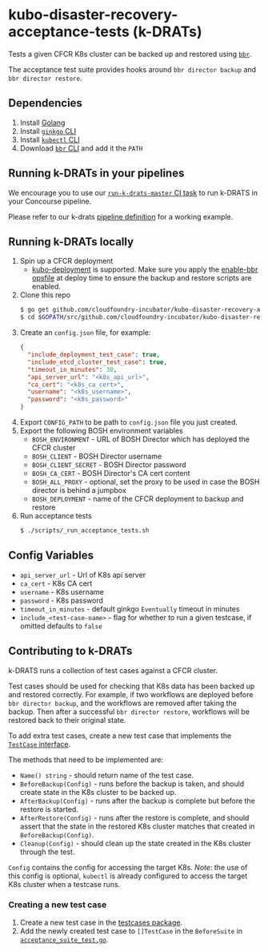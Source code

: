 # kubo-disaster-recovery-acceptance-tests (k-DRATs)

Tests a given CFCR K8s cluster can be backed up and restored using [`bbr`](https://github.com/cloudfoundry-incubator/bosh-backup-and-restore).

The acceptance test suite provides hooks around `bbr director backup` and `bbr director restore`.

## Dependencies

1. Install [Golang](https://golang.org/doc/install)
1. Install [`ginkgo` CLI](https://github.com/onsi/ginkgo#set-me-up)
1. Install [`kubectl` CLI](https://kubernetes.io/docs/tasks/tools/install-kubectl/#install-kubectl)
1. Download [`bbr` CLI](https://github.com/cloudfoundry-incubator/bosh-backup-and-restore/releases) and add it the `PATH`

## Running k-DRATs in your pipelines

We encourage you to use our [`run-k-drats-master` CI task](https://github.com/cloudfoundry-incubator/kubo-disaster-recovery-acceptance-tests/tree/master/ci/run-k-drats) to run k-DRATS in your Concourse pipeline.

Please refer to our k-drats [pipeline definition](https://github.com/cloudfoundry-incubator/backup-and-restore-ci/blob/master/pipelines/k-drats/pipeline.yml) for a working example.

## Running k-DRATs locally

1. Spin up a CFCR deployment
   - [kubo-deployment](https://github.com/cloudfoundry-incubator/kubo-deployment) is supported. Make sure you apply the [enable-bbr opsfile](https://github.com/cloudfoundry-incubator/kubo-deployment/blob/master/manifests/ops-files/enable-bbr.yml) at deploy time to ensure the backup and restore scripts are enabled.
1. Clone this repo
    ```bash
    $ go get github.com/cloudfoundry-incubator/kubo-disaster-recovery-acceptance-tests
    $ cd $GOPATH/src/github.com/cloudfoundry-incubator/kubo-disaster-recovery-acceptance-tests
    ```
1. Create an `config.json` file, for example:
    ```json
    {
      "include_deployment_test_case": true,
      "include_etcd_cluster_test_case": true,
      "timeout_in_minutes": 30,
      "api_server_url": "<k8s_api_url>",
      "ca_cert": "<k8s_ca_cert>",
      "username": "<k8s_username>",
      "password": "<k8s_password>"
    }
    ```
1. Export `CONFIG_PATH` to be path to `config.json` file you just created.
1. Export the following BOSH environment variables
   - `BOSH_ENVIRONMENT` - URL of BOSH Director which has deployed the CFCR cluster
   - `BOSH_CLIENT` - BOSH Director username
   - `BOSH_CLIENT_SECRET` - BOSH Director password
   - `BOSH_CA_CERT` - BOSH Director's CA cert content
   - `BOSH_ALL_PROXY` - optional, set the proxy to be used in case the BOSH director is behind a jumpbox 
   - `BOSH_DEPLOYMENT` - name of the CFCR deployment to backup and restore
1. Run acceptance tests
    ```bash
    $ ./scripts/_run_acceptance_tests.sh
    ```

## Config Variables

* `api_server_url` - Url of K8s api server
* `ca_cert` - K8s CA cert
* `username` - K8s username
* `password` - K8s password
* `timeout_in_minutes` - default ginkgo `Eventually` timeout in minutes
* `include_<test-case-name>` - flag for whether to run a given testcase, if omitted defaults to `false`

## Contributing to k-DRATs

k-DRATS runs a collection of test cases against a CFCR cluster.

Test cases should be used for checking that K8s data has been backed up and restored correctly. For example, if two  workflows are deployed before `bbr director backup`, and the workflows are removed after taking the backup. Then after a successful `bbr director restore`, workflows will be restored back to their original state.

To add extra test cases, create a new test case that implements the [`TestCase` interface](https://github.com/cloudfoundry-incubator/kubo-disaster-recovery-acceptance-tests/blob/master/acceptance/testcase.go).

The methods that need to be implemented are:
* `Name() string` - should return name of the test case.
* `BeforeBackup(Config)` - runs before the backup is taken, and should create state in the K8s cluster to be backed up.
* `AfterBackup(Config)` - runs after the backup is complete but before the restore is started.
* `AfterRestore(Config)` - runs after the restore is complete, and should assert that the state in the restored K8s cluster matches that created in `BeforeBackup(Config)`.
* `Cleanup(Config)` - should clean up the state created in the K8s cluster through the test.

`Config` contains the config for accessing the target K8s. *Note*: the use of this config is optional, `kubectl` is already configured to access the target K8s cluster when a testcase runs.

### Creating a new test case

1. Create a new test case in the [testcases package](https://github.com/cloudfoundry-incubator/kubo-disaster-recovery-acceptance-tests/tree/master/testcases).
1. Add the newly created test case to `[]TestCase` in the `BeforeSuite` in [`acceptance_suite_test.go`](https://github.com/cloudfoundry-incubator/kubo-disaster-recovery-acceptance-tests/blob/master/acceptance/acceptance_suite_test.go).

